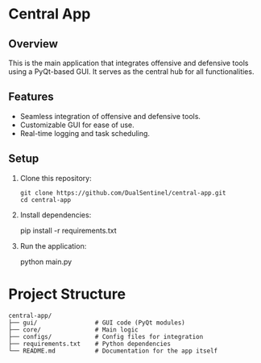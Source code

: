 # Central App

## Overview
This is the main application that integrates offensive and defensive tools using a PyQt-based GUI. It serves as the central hub for all functionalities.

## Features
- Seamless integration of offensive and defensive tools.
- Customizable GUI for ease of use.
- Real-time logging and task scheduling.

## Setup
1. Clone this repository:
   ```
   git clone https://github.com/DualSentinel/central-app.git
   cd central-app

2. Install dependencies:

    pip install -r requirements.txt

3. Run the application:

    python main.py



# Project Structure
```
central-app/
├── gui/                # GUI code (PyQt modules)
├── core/               # Main logic 
├── configs/            # Config files for integration
├── requirements.txt    # Python dependencies
└── README.md           # Documentation for the app itself
```



